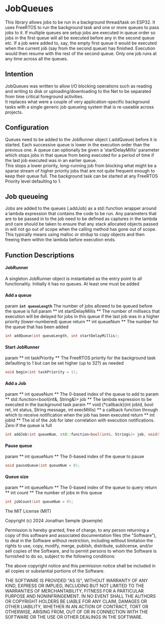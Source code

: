 # JobQueues
 
This library allows jobs to be run in a background thread/task on ESP32.
It uses FreeRTOS to run the background task and one or more queues to pass jobs to it.
If multiple queues are setup jobs are executed in queue order so jobs in the first queue will all be executed before any in the second queue etc.
If a job were added to, say, the empty first queue it would be executed when the current job (say from the second queue) has finished. Execution would then resume with the rest of the second queue.
Only one job runs at any time across all the queues.

## Intention

JobQueues was written to allow I/O blocking operations such as reading and writing to disk or uploading/downloading to the Net to be separated from time critical foreground activities.  
It replaces what were a couple of very application-specific background tasks with a single generic job queueing system that is re-useable across projects.

## Configuration

Queues need to be added to the JobRunner object (.addQueue) before it is started. 
Each successive queue is lower in the execution order than the previous one.
A queue can optionally be given a 'startDelayMillis' parameter which stops jobs in that queue from being executed for a period of time if the last job executed was in an earlier queue.  
This stops a lower priority, long-running job from blocking what might be a sparse stream of higher priority jobs that are not quite frequent enough to keep their queue full.
The background task can be started at any FreeRTOS Priority level defaulting to 1.

## Job queueing

Jobs are added to the queues (.addJob) as a std::function wrapper around a lambda expression that contains the code to be run. 
Any parameters that are to be passed in to the job need to be defined as captures in the lambda and care should be taken to ensure that any stack allocated objects passed in will not go out of scope when the calling method has gone out of scope.  
This typically means using malloc or strdup to copy objects and then freeing them within the lambda before execution ends.

## Function Descriptions

#### JobRunner

A singleton JobRunner object is instantiated as the entry point to all functionality.  Initially it has no queues. At least one must be added

#### Add a queue

param **`int queueLength`** The number of jobs allowed to be queued before the queue is full
param ** int startDelayMillis ** The number of millisecs that execution will be delayed for jobs in this queue if the last job was in a higher priority (lower-numbered) queue
return ** int queueNum ** The number for the queue that has been added
```cpp
int addQueue(int queueLength, int startDelayMillis);
```

#### Start JobRunner

param ** int taskPriority ** The FreeRTOS priority for the background task defaulting to 1 but can be set higher (up to 32?) as needed
```cpp
void begin(int taskPriority = 1);
```

#### Add a Job

param ** int queueNum  ** The 0-based index of the queue to add to
param ** std::function<bool(int&, String&)> job ** The lambda expression to be executed in the background task
param ** void (*callback)(int jobId, bool ret, int status, String message, int execMillis) ** a callback function through which to receive notification when the job has been executed
return ** int jobId ** The id of the Job for later correlation with execution notifications. Zero if the queue is full

```cpp
int addJob(int queueNum, std::function<bool(int&, String&)> job, void(*callback)(int jobId, bool ret, int status, String message, int execMillis) = NULL);
```

#### Pause queue

param ** int queueNum ** The 0-based index of the queue to pause
```cpp
void pauseQueue(int queueNum = 0);
```
#### Queue size

param ** int queueNum ** The 0-based index of the queue to query
return ** int count ** The number of jobs in this queue
```cpp
int jobCount(int queueNum = 0);
```

The MIT License (MIT)

Copyright (c) 2024 Jonathan Semple (jksemple)


Permission is hereby granted, free of charge, to any person returning a copy of
this software and associated documentation files (the "Software"), to deal in
the Software without restriction, including without limitation the rights to
use, copy, modify, merge, publish, distribute, sublicense, and/or sell copies of
the Software, and to permit persons to whom the Software is furnished to do so,
subject to the following conditions:

The above copyright notice and this permission notice shall be included in all
copies or substantial portions of the Software.

THE SOFTWARE IS PROVIDED "AS IS", WITHOUT WARRANTY OF ANY KIND, EXPRESS OR
IMPLIED, INCLUDING BUT NOT LIMITED TO THE WARRANTIES OF MERCHANTABILITY, FITNESS
FOR A PARTICULAR PURPOSE AND NONINFRINGEMENT. IN NO EVENT SHALL THE AUTHORS OR
COPYRIGHT HOLDERS BE LIABLE FOR ANY CLAIM, DAMAGES OR OTHER LIABILITY, WHETHER
IN AN ACTION OF CONTRACT, TORT OR OTHERWISE, ARISING FROM, OUT OF OR IN
CONNECTION WITH THE SOFTWARE OR THE USE OR OTHER DEALINGS IN THE SOFTWARE.

